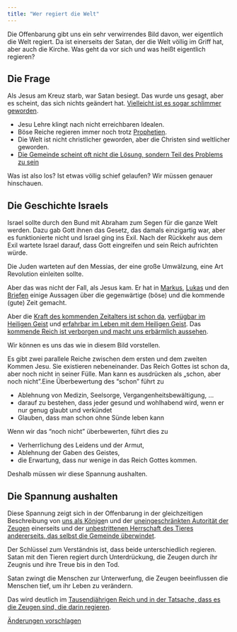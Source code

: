```yaml
---
title: "Wer regiert die Welt"
---
```



Die Offenbarung gibt uns ein sehr verwirrendes Bild davon, wer eigentlich die Welt regiert. Da ist einerseits der Satan, der die Welt völlig im Griff hat, aber auch die Kirche. Was geht da vor sich und was heißt eigentlich regieren?


## Die Frage

<a name="2c23"></a>
Als Jesus am Kreuz starb, war Satan besiegt. Das wurde uns gesagt, aber es scheint, das sich nichts geändert hat. [Vielleicht ist es sogar schlimmer geworden](https://www.bibleserver.com/SLT/Offenbarung12%2C12).

- Jesu Lehre klingt nach nicht erreichbaren Idealen.
- Böse Reiche regieren immer noch trotz [Prophetien](../../../bible/daniel/expl/the-four-kingdoms-in-daniel).
- Die Welt ist nicht christlicher geworden, aber die Christen sind weltlicher geworden.
- [Die Gemeinde scheint oft nicht die Lösung, sondern Teil des Problems zu sein](../../../topics/church/appl/what-is-wrong-with-the-church)


Was ist also los? Ist etwas völlig schief gelaufen? Wir müssen genauer hinschauen.


## Die Geschichte Israels

<a name="e6be"></a>
Israel sollte durch den Bund mit Abraham zum Segen für die ganze Welt werden. Dazu gab Gott ihnen das Gesetz, das damals einzigartig war, aber es funktionierte nicht und Israel ging ins Exil. Nach der Rückkehr aus dem Exil wartete Israel darauf, dass Gott eingreifen und sein Reich aufrichten würde.

Die Juden warteten auf den Messias, der eine große Umwälzung, eine Art Revolution einleiten sollte.

Aber das was nicht der Fall, als Jesus kam. Er hat in [Markus](https://www.bibleserver.com/SLT/Markus10%2C29-30), [Lukas](https://www.bibleserver.com/SLT/Lukas20%2C34-35) und den [Briefen](https://www.bibleserver.com/SLT/Epheser1%2C21) einige Aussagen über die gegenwärtige (böse) und die kommende (gute) Zeit gemacht.

Aber die [Kraft des kommenden Zeitalters ist schon da](https://www.bibleserver.com/SLT/Hebr%C3%A4er6%2C5), [verfügbar im Heiligen Geist](https://www.bibleserver.com/SLT/2.Korinther1%2C22) und [erfahrbar im Leben mit dem Heiligen Geist](https://www.bibleserver.com/SLT/R%C3%B6mer8%2C14-39). Das [kommende Reich ist verborgen und macht uns erbärmlich aussehen](https://www.bibleserver.com/SLT/2.Korinther4%2C3-18).

Wir können es uns das wie in diesem Bild vorstellen.
<figure>
</figure>
Es gibt zwei parallele Reiche zwischen dem ersten und dem zweiten Kommen Jesu. Sie existieren nebeneinander. Das Reich Gottes ist schon da, aber noch nicht in seiner Fülle. Man kann es ausdrücken als „schon, aber noch nicht”.Eine Überbewertung des “schon” führt zu

- Ablehnung von Medizin, Seelsorge, Vergangenheitsbewältigung, …
- darauf zu bestehen, dass jeder gesund und wohlhabend wird, wenn er nur genug glaubt und verkündet
- Glauben, dass man schon ohne Sünde leben kann


Wenn wir das “noch nicht” überbewerten, führt dies zu

- Verherrlichung des Leidens und der Armut,
- Ablehnung der Gaben des Geistes,
- die Erwartung, dass nur wenige in das Reich Gottes kommen.


Deshalb müssen wir diese Spannung aushalten.


## Die Spannung aushalten

<a name="25a9"></a>
Diese Spannung zeigt sich in der Offenbarung in der gleichzeitigen Beschreibung von [uns als Könige](https://www.bibleserver.com/SLT/Offenbarung1%2C6)n und der [uneingeschränkten Autorität der Zeugen](../../../content/witnesses/expl/the-two-witnesses) einerseits und der [unbestrittenen Herrschaft des Tieres andererseits, das selbst die Gemeinde überwindet](../../../content/beasts/expl/the-nature-of-the-beast-in-the-book-of-revelation).

Der Schlüssel zum Verständnis ist, dass beide unterschiedlich regieren. Satan mit den Tieren regiert durch Unterdrückung, die Zeugen durch ihr Zeugnis und ihre Treue bis in den Tod.

Satan zwingt die Menschen zur Unterwerfung, die Zeugen beeinflussen die Menschen tief, um ihr Leben zu verändern.

Das wird deutlich im [Tausendjährigen Reich und in der Tatsache, dass es die Zeugen sind, die darin regieren](../../../content/1000y/expl/the-thousand-year-kingdom).




[Änderungen vorschlagen](https://github.com/revelation-today/revelation-today/blob/main/exampleSite/content/docs/topics/hero/short/who-rules-the-world.de.md)
